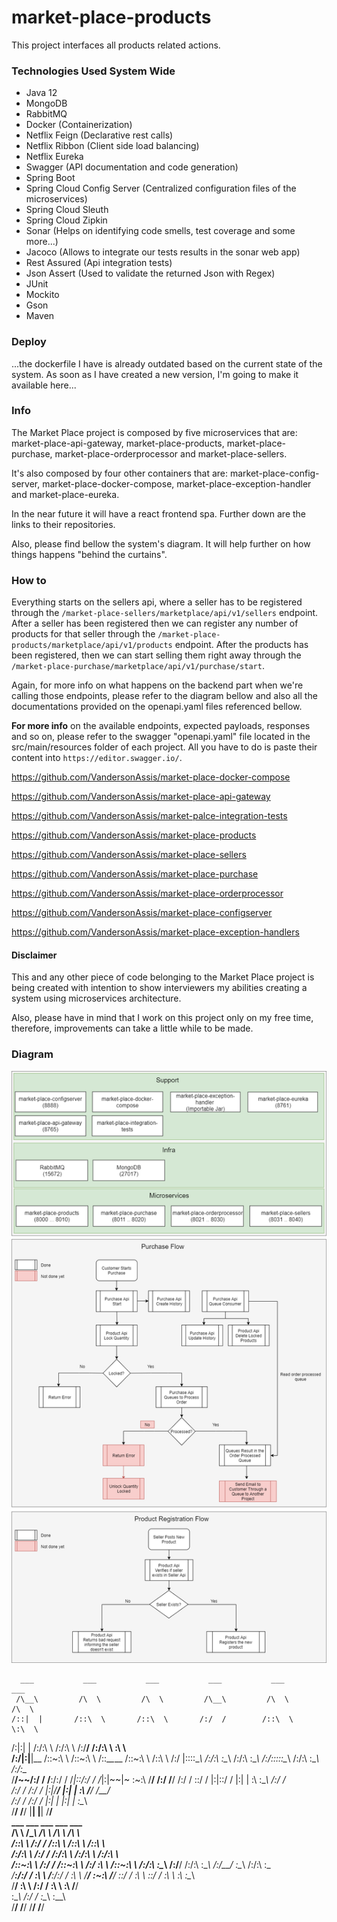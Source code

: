 # market-place-products
This project interfaces all products related actions.

### Technologies Used System Wide
- Java 12
- MongoDB
- RabbitMQ
- Docker (Containerization)
- Netflix Feign (Declarative rest calls)
- Netflix Ribbon (Client side load balancing)
- Netflix Eureka
- Swagger (API documentation and code generation)
- Spring Boot
- Spring Cloud Config Server (Centralized configuration files of the microservices)
- Spring Cloud Sleuth
- Spring Cloud Zipkin
- Sonar (Helps on identifying code smells, test coverage and some more...)
- Jacoco (Allows to integrate our tests results in the sonar web app)
- Rest Assured (Api integration tests)
- Json Assert (Used to validate the returned Json with Regex)
- JUnit
- Mockito
- Gson
- Maven

### Deploy
...the dockerfile I have is already outdated based on the current state of the system. 
As soon as I have created a new version, I'm going to make it available here...

### Info
The Market Place project is composed by five microservices that are:
market-place-api-gateway, market-place-products, market-place-purchase, market-place-orderprocessor 
and market-place-sellers.

It's also composed by four other containers that are:
market-place-config-server, market-place-docker-compose, market-place-exception-handler and 
market-place-eureka. 
 
In the near future it will have a react frontend spa. Further down are the links to their repositories.

Also, please find bellow the system's diagram. It will help further on how things 
happens "behind the curtains".  

### How to
Everything starts on the sellers api, where a seller has to be registered through the 
`/market-place-sellers/marketplace/api/v1/sellers` endpoint. After a seller has been registered then we can 
register any number of products for that seller through the 
`/market-place-products/marketplace/api/v1/products` endpoint. After the products has been registered, then 
we can start selling them right away through the `/market-place-purchase/marketplace/api/v1/purchase/start`.

Again, for more info on what happens on the backend part when we're calling those endpoints, please refer 
to the diagram bellow and also all the documentations provided on the openapi.yaml files referenced bellow. 

<b>For more info</b> on the available endpoints, expected payloads, 
responses and so on, please refer to the swagger "openapi.yaml" file
located in the src/main/resources folder of each project. All you have to do is paste their content into 
`https://editor.swagger.io/`.

https://github.com/VandersonAssis/market-place-docker-compose

https://github.com/VandersonAssis/market-place-api-gateway

https://github.com/VandersonAssis/market-palce-integration-tests

https://github.com/VandersonAssis/market-place-products

https://github.com/VandersonAssis/market-place-sellers

https://github.com/VandersonAssis/market-place-purchase

https://github.com/VandersonAssis/market-place-orderprocessor

https://github.com/VandersonAssis/market-place-configserver

https://github.com/VandersonAssis/market-place-exception-handlers

#### Disclaimer
This and any other piece of code belonging to the Market Place project is 
being created with intention to show interviewers my abilities creating 
a system using microservices architecture.  

Also, please have in mind that 
I work on this project only on my free time, therefore, improvements can take a little while to be made.

### Diagram
![alt text](https://raw.githubusercontent.com/VandersonAssis/market-place-support-files/master/diagrams/system-diagram.png)



      ___           ___           ___           ___           ___           ___     
     /\__\         /\  \         /\  \         /\__\         /\  \         /\  \    
    /::|  |       /::\  \       /::\  \       /:/  /        /::\  \        \:\  \   
   /:|:|  |      /:/\:\  \     /:/\:\  \     /:/__/        /:/\:\  \        \:\  \  
  /:/|:|__|__   /::\~\:\  \   /::\~\:\  \   /::\__\____   /::\~\:\  \       /::\  \ 
 /:/ |::::\__\ /:/\:\ \:\__\ /:/\:\ \:\__\ /:/\:::::\__\ /:/\:\ \:\__\     /:/\:\__\
 \/__/~~/:/  / \/__\:\/:/  / \/_|::\/:/  / \/_|:|~~|~    \:\~\:\ \/__/    /:/  \/__/
       /:/  /       \::/  /     |:|::/  /     |:|  |      \:\ \:\__\     /:/  /     
      /:/  /        /:/  /      |:|\/__/      |:|  |       \:\ \/__/     \/__/      
     /:/  /        /:/  /       |:|  |        |:|  |        \:\__\                  
     \/__/         \/__/         \|__|         \|__|         \/__/                  
      ___           ___       ___           ___           ___     
     /\  \         /\__\     /\  \         /\  \         /\  \    
    /::\  \       /:/  /    /::\  \       /::\  \       /::\  \   
   /:/\:\  \     /:/  /    /:/\:\  \     /:/\:\  \     /:/\:\  \  
  /::\~\:\  \   /:/  /    /::\~\:\  \   /:/  \:\  \   /::\~\:\  \ 
 /:/\:\ \:\__\ /:/__/    /:/\:\ \:\__\ /:/__/ \:\__\ /:/\:\ \:\__\
 \/__\:\/:/  / \:\  \    \/__\:\/:/  / \:\  \  \/__/ \:\~\:\ \/__/
      \::/  /   \:\  \        \::/  /   \:\  \        \:\ \:\__\  
       \/__/     \:\  \       /:/  /     \:\  \        \:\ \/__/  
                  \:\__\     /:/  /       \:\__\        \:\__\    
                   \/__/     \/__/         \/__/         \/__/  